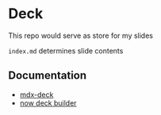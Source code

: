 # Deck

This repo would serve as store for my slides

`index.md` determines slide contents


## Documentation

- [mdx-deck](https://github.com/jxnblk/mdx-deck)
- [now deck builder](https://zeit.co/docs/v2/deployments/official-builders/mdx-deck-now-mdx-deck)
